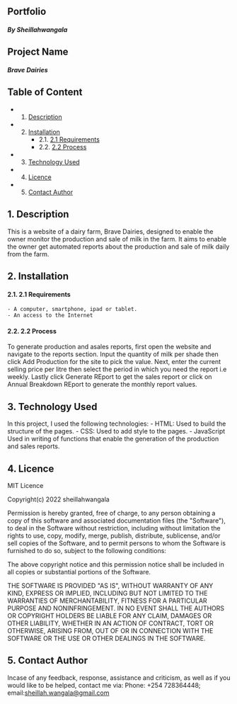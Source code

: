## Portfolio
##### By Sheillahwangala
## Project Name
##### Brave Dairies
## Table of Content
<!-- vscode-markdown-toc -->
* 1. [Description](#Description)
* 2. [Installation](#Installation)
		* 2.1. [ 2.1 Requirements](#2.1Requirements)
		* 2.2. [ 2.2 Process](#2.2Process)
* 3. [Technology Used](#TechnologyUsed)
* 4. [Licence](#Licence)
* 5. [Contact Author](#ContactAuthor)

<!-- vscode-markdown-toc-config
	numbering=true
	autoSave=true
	/vscode-markdown-toc-config -->
<!-- /vscode-markdown-toc -->


##  1. <a name='Description'></a>Description
This is a website of a dairy farm, Brave Dairies, designed to enable the owner monitor the production and sale of milk in the farm. It aims to enable the owner get automated reports about the production and sale of milk daily from the farm.

##  2. <a name='Installation'></a>Installation 
####  2.1. <a name='2.1Requirements'></a> 2.1 Requirements
    - A computer, smartphone, ipad or tablet.
    - An access to the Internet
####  2.2. <a name='2.2Process'></a> 2.2 Process
To generate production and asales reports, first open the website and navigate to the reports section. Input the quantity of milk per shade then click Add Production for the site to pick the value. Next, enter the current selling price per litre then select the period in which you need the report i.e weekly. Lastly click Generate REport to get the sales report or click on Annual Breakdown REport to generate the monthly report values.

##  3. <a name='TechnologyUsed'></a>Technology Used
In this project, I used the following technologies:
    - HTML: Used to build the structure of the pages.
    - CSS: Used to add style to the pages.
    - JavaScript Used in writing of functions that enable the generation of the production and sales reports.
##  4. <a name='Licence'></a>Licence
MIT Licence

Copyright(c) 2022 sheillahwangala

Permission is hereby granted, free of charge, to any person obtaining a copy of this software and associated documentation files (the "Software"), to deal in the Software without restriction, including without limitation the rights to use, copy, modify, merge, publish, distribute, sublicense, and/or sell copies of the Software, and to permit persons to whom the Software is furnished to do so, subject to the following conditions:

The above copyright notice and this permission notice shall be included in all copies or substantial portions of the Software.

THE SOFTWARE IS PROVIDED "AS IS", WITHOUT WARRANTY OF ANY KIND, EXPRESS OR IMPLIED, INCLUDING BUT NOT LIMITED TO THE WARRANTIES OF MERCHANTABILITY, FITNESS FOR A PARTICULAR PURPOSE AND NONINFRINGEMENT. IN NO EVENT SHALL THE AUTHORS OR COPYRIGHT HOLDERS BE LIABLE FOR ANY CLAIM, DAMAGES OR OTHER LIABILITY, WHETHER IN AN ACTION OF CONTRACT, TORT OR OTHERWISE, ARISING FROM, OUT OF OR IN CONNECTION WITH THE SOFTWARE OR THE USE OR OTHER DEALINGS IN THE SOFTWARE.

##  5. <a name='ContactAuthor'></a>Contact Author
Incase of any feedback, response, assistance and criticism, as well as if you would like to be helped, contact me via: 
Phone: +254 728364448; email:sheillah.wangala@gmail.com